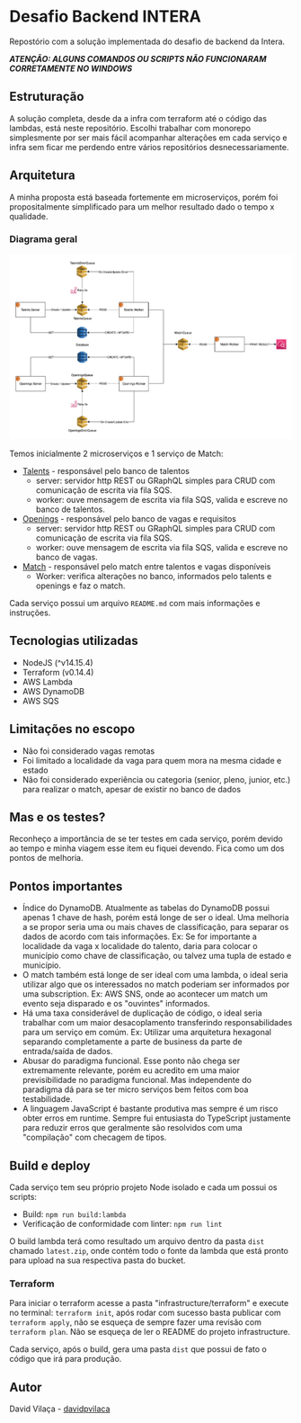 # Desafio Backend INTERA

Repostório com a solução implementada do desafio de backend da Intera.

***ATENÇÃO: ALGUNS COMANDOS OU SCRIPTS NÃO FUNCIONARAM CORRETAMENTE NO WINDOWS***

## Estruturação

A solução completa, desde da a infra com terraform até o código das lambdas, está neste repositório. Escolhi trabalhar com monorepo simplesmente por ser mais fácil acompanhar alterações em cada serviço e infra sem ficar me perdendo entre vários repositórios desnecessariamente.

## Arquitetura

A minha proposta está baseada fortemente em microserviços, porém foi propositalmente simplificado para um melhor resultado dado o tempo x qualidade.

### Diagrama geral

![diagrama](.github/images/general-diagram.png)

Temos inicialmente 2 microserviços e 1 serviço de Match:

- [Talents](talents) - responsável pelo banco de talentos
  - server: servidor http REST ou GRaphQL simples para CRUD com comunicação de escrita via fila SQS.
  - worker: ouve mensagem de escrita via fila SQS, valida e escreve no banco de talentos.
- [Openings](openings) - responsável pelo banco de vagas e requisitos
  - server: servidor http REST ou GRaphQL simples para CRUD com comunicação de escrita via fila SQS.
  - worker: ouve mensagem de escrita via fila SQS, valida e escreve no banco de vagas.
- [Match](match) - responsável pelo match entre talentos e vagas disponíveis
  - Worker: verifica alterações no banco, informados pelo talents e openings e faz o match.

Cada serviço possui um arquivo `README.md` com mais informações e instruções.

## Tecnologias utilizadas

- NodeJS (^v14.15.4)
- Terraform (v0.14.4)
- AWS Lambda
- AWS DynamoDB
- AWS SQS

## Limitações no escopo

- Não foi considerado vagas remotas
- Foi limitado a localidade da vaga para quem mora na mesma cidade e estado
- Não foi considerado experiência ou categoria (senior, pleno, junior, etc.) para realizar o match, apesar de existir no banco de dados

## Mas e os testes?

Reconheço a importância de se ter testes em cada serviço, porém devido ao tempo e minha viagem esse item eu fiquei devendo. Fica como um dos pontos de melhoria.
## Pontos importantes

- Índice do DynamoDB. Atualmente as tabelas do DynamoDB possui apenas 1 chave de hash, porém está longe de ser o ideal. Uma melhoria a se propor seria uma ou mais chaves de classificação, para separar os dados de acordo com tais informações. Ex: Se for importante a localidade da vaga x localidade do talento, daria para colocar o município como chave de classificação, ou talvez uma tupla de estado e município.
- O match também está longe de ser ideal com uma lambda, o ideal seria utilizar algo que os interessados no match poderiam ser informados por uma subscription. Ex: AWS SNS, onde ao acontecer um match um evento seja disparado e os "ouvintes" informados.
- Há uma taxa considerável de duplicação de código, o ideal seria trabalhar com um maior desacoplamento transferindo responsabilidades para um serviço em comúm. Ex: Utilizar uma arquitetura hexagonal separando completamente a parte de business da parte de entrada/saída de dados.
- Abusar do paradigma funcional. Esse ponto não chega ser extremamente relevante, porém eu acredito em uma maior previsibilidade no paradigma funcional. Mas independente do paradigma dá para se ter micro serviços bem feitos com boa testabilidade.
- A linguagem JavaScript é bastante produtiva mas sempre é um risco obter erros em runtime. Sempre fui entusiasta do TypeScript justamente para reduzir erros que geralmente são resolvidos com uma "compilação" com checagem de tipos.

## Build e deploy

Cada serviço tem seu próprio projeto Node isolado e cada um possui os scripts:

- Build: `npm run build:lambda`
- Verificação de conformidade com linter: `npm run lint`

O build lambda terá como resultado um arquivo dentro da pasta `dist` chamado `latest.zip`, onde contém todo o fonte da lambda que está pronto para upload na sua respectiva pasta do bucket.

### Terraform

Para iniciar o terraform acesse a pasta "infrastructure/terraform" e execute no terminal: `terraform init`, após rodar com sucesso basta publicar com `terraform apply`, não se esqueça de sempre fazer uma revisão com `terraform plan`. Não se esqueça de ler o README do projeto infrastructure.

Cada serviço, após o build, gera uma pasta `dist` que possui de fato o código que irá para produção.

## Autor

David Vilaça - [davidpvilaca](https://github.com/davidpvilaca)
